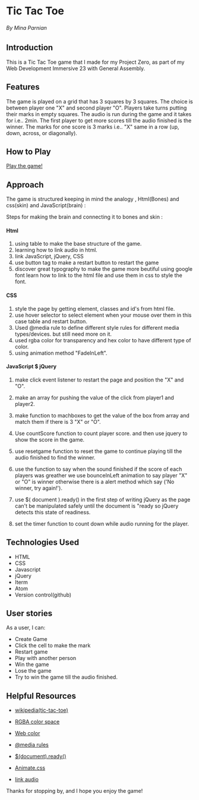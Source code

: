 

# Tic Tac Toe
###### By Mina Parnian

## Introduction

This is a Tic Tac Toe game that I made for my Project Zero, as part of my Web Development Immersive 23 with General Assembly.


## Features

The game is played on a grid that has 3 squares by 3 squares. The choice is between player one "X" and second player "O". Players take turns putting their marks in empty squares. The audio is run during the game and it takes for i.e.. 2min. The first player to get more scores till the audio finished is the winner. The marks for one score is 3 marks i.e.. "X" same in a row (up, down, across, or diagonally).


## How to Play

[Play the game!](http://Minaparnian.github.io/tictactoe)



## Approach

The game is structured keeping in mind the analogy , Html(Bones) and css(skin) and JavaScript(brain) :

Steps for making the brain and connecting it to bones and skin :

#### Html
1. using table to make the base structure of the game.
2. learning how to link audio in html.
3. link JavaScript, jQuery, CSS
4. use button tag to make a restart button to restart the game
5. discover great typography to make the game more beutiful using google font learn how to link to the html file and use them in css to style the font.

#### CSS

1. style the page by getting element, classes and id's from html file.
2. use hover selector to select element when your mouse over them in this case table and restart button.
3. Used @media rule to define different style rules for different media types/devices. but still need more on it.
4. used rgba color for transparency and hex color to have different type of color.
5. using animation method "FadeInLeft".


#### JavaScript $ jQuery


1. make click event listener to restart the page and position the "X" and "O".
2. make an array for pushing the value of the click from player1 and player2.
3. make function to machboxes to get the value of the box from array and match them if there is 3 "X" or "O".

4. Use countScore function to count player score. and then use jquery to show the score in the game.

5. use resetgame function to reset the game to continue playing till the audio finished to find the winner.

6. use the function to say when the sound finished if the score of each players was greather we use bounceInLeft animation to say player "X" or "O" is winner otherwise there is a alert method which say ('No winner, try again!').

7.  use $( document ).ready() in the first step of writing jQuery
as the page can't be manipulated safely until the document is "ready so jQuery detects this state of readiness.

8. set the timer function to count down while audio running for the player.





## Technologies Used

* HTML
* CSS
* Javascript
* jQuery
* Iterm
* Atom
* Version control(github)



## User stories

As a user, I can:

* Create Game
* Click the cell to make the mark
* Restart game
* Play with another person
* Win the game
* Lose the game
* Try to win the game till the audio finished.


## Helpful Resources

* [wikipedia(tic-tac-toe)](https://en.wikipedia.org/wiki/Tic-tac-toe)

* [RGBA color space](https://en.wikipedia.org/wiki/RGBA_color_space)

* [Web color](https://en.wikipedia.org/wiki/Web_colors)

* [@media rules](https://www.w3schools.com/cssref/css3_pr_mediaquery.asp)

* [$(document).ready()](https://learn.jquery.com/using-jquery-core/document-ready/)

* [Animate.css](https://daneden.github.io/animate.css/)

* [link audio](https://www.w3schools.com/tags/att_audio_src.asp)

Thanks for stopping by, and I hope you enjoy the game!

